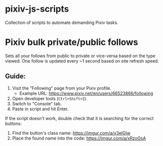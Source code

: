 # pixiv-js-scripts
Collection of scripts to automate demanding Pixiv tasks.

# Pixiv bulk private/public follows
Sets all your follows from public to private or vice-versa based on the type viewed.
One follow is updated every ~1 second based on site refresh speed.

## Guide:
1. Visit the "Following" page from your Pixiv profile.
	- Example URL: https://www.pixiv.net/en/users/66523866/following
3. Open developer tools (`Ctrl+Shift+I`).
4. Switch to "Console" tab.
5. Paste in script and hit Enter.

If the script doesn't work, double check that it is searching for the correct buttons:
1. Find the button's class name: https://imgur.com/a/x3elGIw
2. Place the found name into the code: https://imgur.com/a/xRzoGsA
